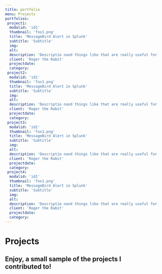 ```yaml
---
title: portfolio
menu: Projects
portfolios:
 project1:
  modalid: 'id1'
  thumbnail: 'fox1.png'
  title: 'MessageBird Alert in Splunk'
  subtitle: 'Subtitle'
  img:
  alt:
  description: 'Descriptio nand things like that are really useful for the content of promoting myself'
  client: 'Roger the Rabit'
  projectdate:
  category:
 project2:
  modalid: 'id1'
  thumbnail: 'fox1.png'
  title: 'MessageBird Alert in Splunk'
  subtitle: 'Subtitle'
  img:
  alt:
  description: 'Descriptio nand things like that are really useful for the content of promoting myself'
  client: 'Roger the Rabit'
  projectdate:
  category:
 project3:
  modalid: 'id1'
  thumbnail: 'fox1.png'
  title: 'MessageBird Alert in Splunk'
  subtitle: 'Subtitle'
  img:
  alt:
  description: 'Descriptio nand things like that are really useful for the content of promoting myself'
  client: 'Roger the Rabit'
  projectdate:
  category:
 project4:
  modalid: 'id1'
  thumbnail: 'fox1.png'
  title: 'MessageBird Alert in Splunk'
  subtitle: 'Subtitle'
  img:
  alt:
  description: 'Descriptio nand things like that are really useful for the content of promoting myself'
  client: 'Roger the Rabit'
  projectdate:
  category:
---
```

# Projects
## Enjoy, a small sample of the projects I contributed to!